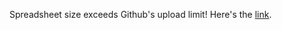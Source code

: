 Spreadsheet size exceeds Github's upload limit! Here's the [link](https://buetedu-my.sharepoint.com/:x:/g/personal/1705032_cse_buet_ac_bd/Ee-oU8dQ7k5CvIQoHGhTAukBiztiMa2RpVxZd5fVYDZ9WQ?e=qsGk1M).